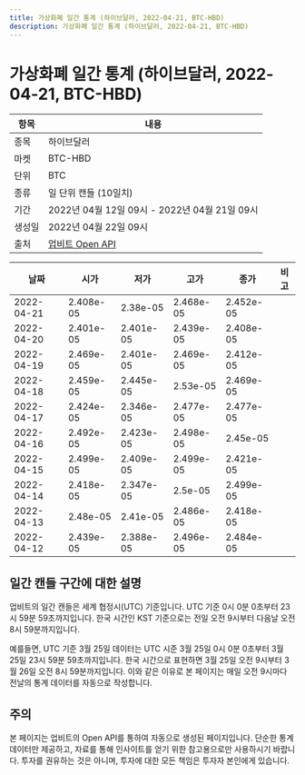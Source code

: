 ```yaml
---
title: 가상화폐 일간 통계 (하이브달러, 2022-04-21, BTC-HBD)
description: 가상화폐 일간 통계 (하이브달러, 2022-04-21, BTC-HBD)
---
```



가상화폐 일간 통계 (하이브달러, 2022-04-21, BTC-HBD)
===

|항목|내용|
|--|--|
|종목|하이브달러|
|마켓|BTC-HBD|
|단위|BTC|
|종류|일 단위 캔들 (10일치)|
|기간|2022년 04월 12일 09시 - 2022년 04월 21일 09시|
|생성일|2022년 04월 22일 09시|
|출처|[업비트 Open API](https://docs.upbit.com)|


|날짜|시가|저가|고가|종가|비고|
|--|--|--|--|--|--|
|2022-04-21|2.408e-05|2.38e-05|2.468e-05|2.452e-05|    |
|2022-04-20|2.401e-05|2.401e-05|2.439e-05|2.408e-05|    |
|2022-04-19|2.469e-05|2.401e-05|2.469e-05|2.412e-05|    |
|2022-04-18|2.459e-05|2.445e-05|2.53e-05|2.469e-05|    |
|2022-04-17|2.424e-05|2.346e-05|2.477e-05|2.477e-05|    |
|2022-04-16|2.492e-05|2.423e-05|2.498e-05|2.45e-05|    |
|2022-04-15|2.499e-05|2.409e-05|2.499e-05|2.421e-05|    |
|2022-04-14|2.418e-05|2.347e-05|2.5e-05|2.499e-05|    |
|2022-04-13|2.48e-05|2.41e-05|2.486e-05|2.418e-05|    |
|2022-04-12|2.439e-05|2.388e-05|2.496e-05|2.484e-05|    |


일간 캔들 구간에 대한 설명
---


업비트의 일간 캔들은 세계 협정시(UTC) 기준입니다. 
UTC 기준 0시 0분 0초부터 23시 59분 59초까지입니다. 
한국 시간인 KST 기준으로는 전일 오전 9시부터 다음날 오전 8시 59분까지입니다. 


예를들면, UTC 기준 3월 25일 데이터는 UTC 시준 3월 25일 0시 0분 0초부터 3월 25일 23시 59분 59초까지입니다. 
한국 시간으로 표현하면 3월 25일 오전 9시부터 3월 26일 오전 8시 59분까지입니다. 
이와 같은 이유로 본 페이지는 매일 오전 9시마다 전날의 통계 데이터를 자동으로 작성합니다. 


주의
---


본 페이지는 업비트의 Open API를 통하여 자동으로 생성된 페이지입니다. 
단순한 통계 데이터만 제공하고, 자료를 통해 인사이트를 얻기 위한 참고용으로만 사용하시기 바랍니다. 
투자를 권유하는 것은 아니며, 투자에 대한 모든 책임은 투자자 본인에게 있습니다. 
